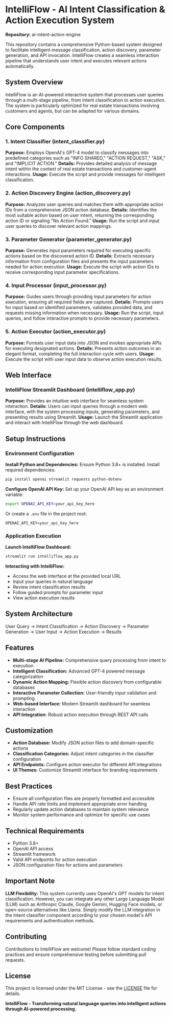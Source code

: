 # IntelliFlow - AI Intent Classification & Action Execution System
**Repository:** ai-intent-action-engine

This repository contains a comprehensive Python-based system designed to facilitate intelligent message classification, action discovery, parameter generation, and API invocation. IntelliFlow creates a seamless interaction pipeline that understands user intent and executes relevant actions automatically.

## System Overview
IntelliFlow is an AI-powered interactive system that processes user queries through a multi-stage pipeline, from intent classification to action execution. The system is particularly optimized for real estate transactions involving customers and agents, but can be adapted for various domains.

## Core Components

### 1. Intent Classifier (intent_classifier.py)
**Purpose:**
Employs OpenAI's GPT-4 model to classify messages into predefined categories such as "INFO SHARED," "ACTION REQUEST," "ASK," and "IMPLICIT ACTION."
**Details:** Provides detailed analysis of message intent within the context of real estate transactions and customer-agent interactions.
**Usage:** Execute the script and provide messages for intelligent classification.

### 2. Action Discovery Engine (action_discovery.py)
**Purpose:**
Analyzes user queries and matches them with appropriate action IDs from a comprehensive JSON action database.
**Details:** Identifies the most suitable action based on user intent, returning the corresponding action ID or signaling "No Action Found."
**Usage:** Run the script and input user queries to discover relevant action mappings.

### 3. Parameter Generator (parameter_generator.py)
**Purpose:**
Generates input parameters required for executing specific actions based on the discovered action ID.
**Details:** Extracts necessary information from configuration files and presents the input parameters needed for action execution.
**Usage:** Execute the script with action IDs to receive corresponding input parameter specifications.

### 4. Input Processor (input_processor.py)
**Purpose:**
Guides users through providing input parameters for action execution, ensuring all required fields are captured.
**Details:** Prompts users for input based on identified parameters, validates provided data, and requests missing information when necessary.
**Usage:** Run the script, input queries, and follow interactive prompts to provide necessary parameters.

### 5. Action Executor (action_executor.py)
**Purpose:**
Formats user input data into JSON and invokes appropriate APIs for executing designated actions.
**Details:** Presents action outcomes in an elegant format, completing the full interaction cycle with users.
**Usage:** Execute the script with user input data to observe action execution results.

## Web Interface
### IntelliFlow Streamlit Dashboard (intelliflow_app.py)
**Purpose:**
Provides an intuitive web interface for seamless system interaction.
**Details:** Users can input queries through a modern web interface, with the system processing inputs, generating parameters, and presenting results using Streamlit.
**Usage:** Launch the Streamlit application and interact with IntelliFlow through the web dashboard.

## Setup Instructions

### Environment Configuration

**Install Python and Dependencies:**
Ensure Python 3.8+ is installed. Install required dependencies:
```bash
pip install openai streamlit requests python-dotenv
```

**Configure OpenAI API Key:**
Set up your OpenAI API key as an environment variable:
```bash
export OPENAI_API_KEY=your_api_key_here
```
Or create a `.env` file in the project root:
```
OPENAI_API_KEY=your_api_key_here
```

### Application Execution
**Launch IntelliFlow Dashboard:**
```bash
streamlit run intelliflow_app.py
```
**Interacting with IntelliFlow:**

*   Access the web interface at the provided local URL
*   Input your queries in natural language
*   Review intent classification results
*   Follow guided prompts for parameter input
*   View action execution results

## System Architecture
User Query → Intent Classification → Action Discovery → Parameter Generation → User Input → Action Execution → Results

## Features

*   **Multi-stage AI Pipeline:** Comprehensive query processing from intent to execution
*   **Intelligent Classification:** Advanced GPT-4 powered message categorization
*   **Dynamic Action Mapping:** Flexible action discovery from configurable databases
*   **Interactive Parameter Collection:** User-friendly input validation and prompting
*   **Web-based Interface:** Modern Streamlit dashboard for seamless interaction
*   **API Integration:** Robust action execution through REST API calls

## Customization

*   **Action Database:** Modify JSON action files to add domain-specific actions
*   **Classification Categories:** Adjust intent categories in the classifier configuration
*   **API Endpoints:** Configure action executor for different API integrations
*   **UI Themes:** Customize Streamlit interface for branding requirements

## Best Practices

*   Ensure all configuration files are properly formatted and accessible
*   Handle API rate limits and implement appropriate error handling
*   Regularly update action databases to maintain system relevance
*   Monitor system performance and optimize for specific use cases

## Technical Requirements

*   Python 3.8+
*   OpenAI API access
*   Streamlit framework
*   Valid API endpoints for action execution
*   JSON configuration files for actions and parameters

## Important Note
**LLM Flexibility:** This system currently uses OpenAI's GPT models for intent classification. However, you can integrate any other Large Language Model (LLM) such as Anthropic Claude, Google Gemini, Hugging Face models, or open-source alternatives like Llama. Simply modify the LLM integration in the intent classifier component according to your chosen model's API requirements and authentication methods.


## Contributing
Contributions to IntelliFlow are welcome! Please follow standard coding practices and ensure comprehensive testing before submitting pull requests.

## License
This project is licensed under the MIT License - see the [LICENSE](LICENSE) file for details.

**IntelliFlow - Transforming natural language queries into intelligent actions through AI-powered processing.**

